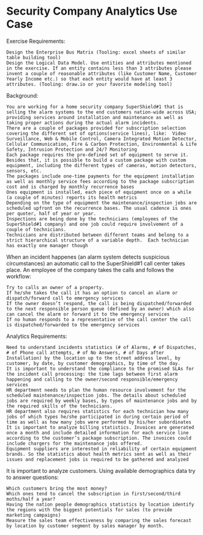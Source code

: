 # Security Company Analytics Use Case

Exercise Requirements:

    Design the Enterprise Bus Matrix (Tooling: excel sheets of similar table building tool)
    Design the Logical Data Model. Use entities and attributes mentioned in the exercise. If an entity contains less than 3 attributes please invent a couple of reasonable attributes (like Customer Name, Customer Yearly Income etc.) so that each entity would have at least 3 attributes. (Tooling: draw.io or your favorite modeling tool)


Background:

    You are working for a home security company SuperShield#1 that is selling the alarm systems to the end customers nation-wide across USA; providing services around installation and maintenance as well as taking proper actions during the actual alarm incidents. 
    There are a couple of packages provided for subscription selection covering the different set of options(service lines), like:  Video Surveillance, Web & Mobile Control, Camera Integrated Motion Detector, Cellular Communication, Fire & Carbon Protection, Environmental & Life Safety, Intrusion Protection and 24/7 Monitoring
    Each package requires the pre-defined set of equipment to serve it. Besides that, it is possible to build a custom package with custom equipment, including the different types of cameras, motion detectors, sensors, etc.  
    The packages include one-time payments for the equipment installation as well as monthly service fees according to the package subscription cost and is charged by monthly recurrence bases
    Ones equipment is installed, each piece of equipment once on a while (a couple of minutes) reports its health metrics 
    Depending on the type of equipment the maintenance/inspection jobs are scheduled upfront on the recurrence bases. The usual cadence is ones per quoter, half of year or year.  
    Inspections are being done by the technicians (employees of the SuperShield#1 company) and one job could require involvement of a couple of technicians.  
    Technicians are distributed between different teams and belong to a strict hierarchical structure of a variable depth.  Each technician has exactly one manager though

When an incident happenes (an alarm system detects suspicious circumstances) an automatic call to the SuperShield#1 call center takes place. An employee of the company takes the calls and follows the workflow: 

    Try to calls an owner of a property.
    If he/she takes the call it has an option to cancel an alarm or dispatch/forward call to emergency services
    If the owner doesn’t respond, the call is being dispatched/forwarded to the next responsible person queue (defined by an owner) which also can cancel the alarm or forward it to the emergency services
    If no human responds to a representative of the call center the call is dispatched/forwarded to the emergency services 


Analytics Requirements:

    Need to understand incidents statistics (# of Alarms, # of Dispatches, # of Phone call attempts, # of No Answers, # of Days after Installation) by the location up to the street address level, by customer, by date, by customer demographics, by time of the day.
    It is important to understand the compliance to the promised SLAs for the incident call processing: the time lags between first alarm happening and calling to the owner/second responsible/emergency services
    HR department needs to plan the human resource involvement for the scheduled maintenance/inspection jobs. The details about scheduled jobs are required by weekly bases, by types of maintenance jobs and by the required skills of the technicians.
    HR department also requires statistics for each technician how many jobs of which types he/she participated in during certain period of time as well as how many jobs were performed by his/her subordinates
    It is important to analyze billing statistics. Invoices are generated once a month and include detailed information for each service line according to the customer’s package subscription. The invoices could include chargers for the maintenance jobs offered.  
    Equipment suppliers are interested in reliability of certain equipment brands. So the statistics about health metrics sent as well as their issues and replacement jobs is required to be gathered and analyzed

It is important to analyze customers. Using available demographics data try to answer questions:

    Which customers bring the most money?
    Which ones tend to cancel the subscription in first/second/third moths/half a year?
    Having the nation people demographics statistics by location identify the regions with the biggest potentials for sales (to provide marketing campaigns)
    Measure the sales team effectiveness by comparing the sales forecast by location by customer segment by sales manager by month.  

